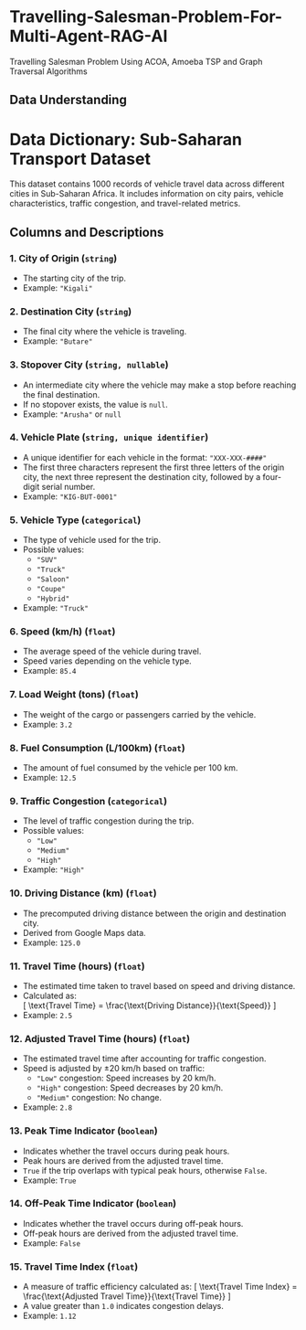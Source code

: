 # Travelling-Salesman-Problem-For-Multi-Agent-RAG-AI
Travelling Salesman Problem Using ACOA, Amoeba TSP and Graph Traversal Algorithms

## Data Understanding
# Data Dictionary: Sub-Saharan Transport Dataset

This dataset contains 1000 records of vehicle travel data across different cities in Sub-Saharan Africa. It includes information on city pairs, vehicle characteristics, traffic congestion, and travel-related metrics.

## Columns and Descriptions

### **1. City of Origin** (`string`)
   - The starting city of the trip.
   - Example: `"Kigali"`

### **2. Destination City** (`string`)
   - The final city where the vehicle is traveling.
   - Example: `"Butare"`

### **3. Stopover City** (`string, nullable`)
   - An intermediate city where the vehicle may make a stop before reaching the final destination.
   - If no stopover exists, the value is `null`.
   - Example: `"Arusha"` or `null`

### **4. Vehicle Plate** (`string, unique identifier`)
   - A unique identifier for each vehicle in the format: `"XXX-XXX-####"`
   - The first three characters represent the first three letters of the origin city, the next three represent the destination city, followed by a four-digit serial number.
   - Example: `"KIG-BUT-0001"`

### **5. Vehicle Type** (`categorical`)
   - The type of vehicle used for the trip.
   - Possible values:
     - `"SUV"`
     - `"Truck"`
     - `"Saloon"`
     - `"Coupe"`
     - `"Hybrid"`
   - Example: `"Truck"`

### **6. Speed (km/h)** (`float`)
   - The average speed of the vehicle during travel.
   - Speed varies depending on the vehicle type.
   - Example: `85.4`

### **7. Load Weight (tons)** (`float`)
   - The weight of the cargo or passengers carried by the vehicle.
   - Example: `3.2`

### **8. Fuel Consumption (L/100km)** (`float`)
   - The amount of fuel consumed by the vehicle per 100 km.
   - Example: `12.5`

### **9. Traffic Congestion** (`categorical`)
   - The level of traffic congestion during the trip.
   - Possible values:
     - `"Low"`
     - `"Medium"`
     - `"High"`
   - Example: `"High"`

### **10. Driving Distance (km)** (`float`)
   - The precomputed driving distance between the origin and destination city.
   - Derived from Google Maps data.
   - Example: `125.0`

### **11. Travel Time (hours)** (`float`)
   - The estimated time taken to travel based on speed and driving distance.
   - Calculated as:  
     \[
     \text{Travel Time} = \frac{\text{Driving Distance}}{\text{Speed}}
     \]
   - Example: `2.5`

### **12. Adjusted Travel Time (hours)** (`float`)
   - The estimated travel time after accounting for traffic congestion.
   - Speed is adjusted by ±20 km/h based on traffic:
     - `"Low"` congestion: Speed increases by 20 km/h.
     - `"High"` congestion: Speed decreases by 20 km/h.
     - `"Medium"` congestion: No change.
   - Example: `2.8`

### **13. Peak Time Indicator** (`boolean`)
   - Indicates whether the travel occurs during peak hours.
   - Peak hours are derived from the adjusted travel time.
   - `True` if the trip overlaps with typical peak hours, otherwise `False`.
   - Example: `True`

### **14. Off-Peak Time Indicator** (`boolean`)
   - Indicates whether the travel occurs during off-peak hours.
   - Off-peak hours are derived from the adjusted travel time.
   - Example: `False`

### **15. Travel Time Index** (`float`)
   - A measure of traffic efficiency calculated as:
     \[
     \text{Travel Time Index} = \frac{\text{Adjusted Travel Time}}{\text{Travel Time}}
     \]
   - A value greater than `1.0` indicates congestion delays.
   - Example: `1.12`


 

